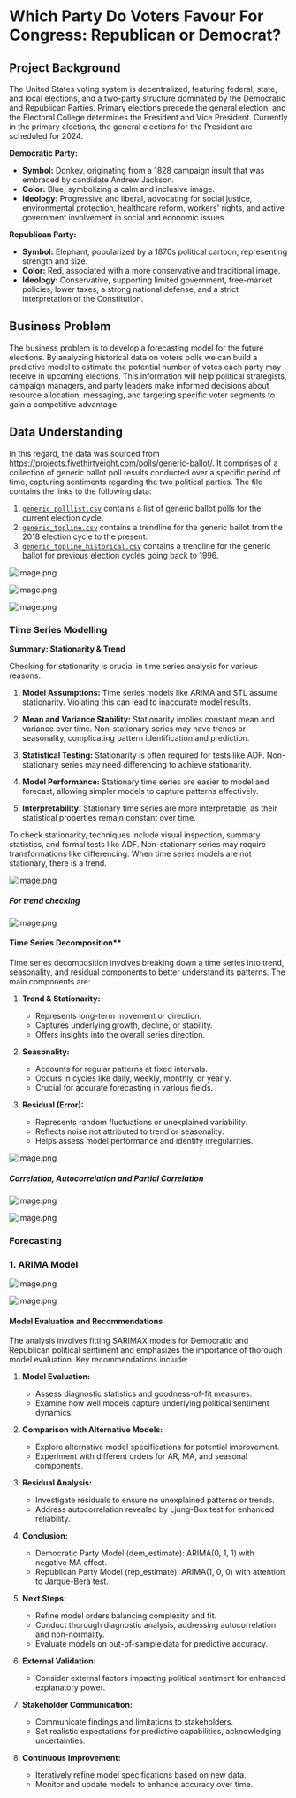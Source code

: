# Which Party Do Voters Favour For Congress: Republican or Democrat?

## Project Background
The United States voting system is decentralized, featuring federal, state, and local elections, and a two-party structure dominated by the Democratic and Republican Parties. Primary elections precede the general election, and the Electoral College determines the President and Vice President. Currently in the primary elections, the general elections for the President are scheduled for 2024.

**Democratic Party:**
- **Symbol:** Donkey, originating from a 1828 campaign insult that was embraced by candidate Andrew Jackson.
- **Color:** Blue, symbolizing a calm and inclusive image.
- **Ideology:** Progressive and liberal, advocating for social justice, environmental protection, healthcare reform, workers' rights, and active government involvement in social and economic issues.

**Republican Party:**
- **Symbol:** Elephant, popularized by a 1870s political cartoon, representing strength and size.
- **Color:** Red, associated with a more conservative and traditional image.
- **Ideology:** Conservative, supporting limited government, free-market policies, lower taxes, a strong national defense, and a strict interpretation of the Constitution.

## Business Problem
The business problem is to develop a forecasting model for the future elections. By analyzing historical data on voters polls we can build a predictive model to estimate the potential number of votes each party may receive in upcoming elections. This information will help political strategists, campaign managers, and party leaders make informed decisions about resource allocation, messaging, and targeting specific voter segments to gain a competitive advantage.

## Data Understanding
In this regard, the data was sourced from https://projects.fivethirtyeight.com/polls/generic-ballot/. It comprises of a collection of generic ballot poll results conducted over a specific period of time, capturing sentiments regarding the two political parties.
The file contains the links to the following data:

1. [`generic_polllist.csv`](https://projects.fivethirtyeight.com/generic-ballot-data/generic_polllist.csv) contains a list of generic ballot polls for the current election cycle.
2. [`generic_topline.csv`](https://projects.fivethirtyeight.com/polls/data/generic_ballot_averages.csv) contains a trendline for the generic ballot from the 2018 election cycle to the present.
3. [`generic_topline_historical.csv`](./generic_topline_historical.csv) contains a trendline for the generic ballot for previous election cycles going back to 1996.

![image.png](attachment:image.png)

![image.png](attachment:image.png)

![image.png](attachment:image.png)

### Time Series Modelling

**Summary: Stationarity & Trend**

Checking for stationarity is crucial in time series analysis for various reasons:

1. **Model Assumptions:** Time series models like ARIMA and STL assume stationarity. Violating this can lead to inaccurate model results.

2. **Mean and Variance Stability:** Stationarity implies constant mean and variance over time. Non-stationary series may have trends or seasonality, complicating pattern identification and prediction.

3. **Statistical Testing:** Stationarity is often required for tests like ADF. Non-stationary series may need differencing to achieve stationarity.

4. **Model Performance:** Stationary time series are easier to model and forecast, allowing simpler models to capture patterns effectively.

5. **Interpretability:** Stationary time series are more interpretable, as their statistical properties remain constant over time.

To check stationarity, techniques include visual inspection, summary statistics, and formal tests like ADF. Non-stationary series may require transformations like differencing. When time series models are not stationary, there is a trend.

![image.png](attachment:image.png)

##### For trend checking

![image.png](attachment:image.png)

#### Time Series Decomposition**

Time series decomposition involves breaking down a time series into trend, seasonality, and residual components to better understand its patterns. The main components are:

1. **Trend & Stationarity:**
   - Represents long-term movement or direction.
   - Captures underlying growth, decline, or stability.
   - Offers insights into the overall series direction.

2. **Seasonality:**
   - Accounts for regular patterns at fixed intervals.
   - Occurs in cycles like daily, weekly, monthly, or yearly.
   - Crucial for accurate forecasting in various fields.

3. **Residual (Error):**
   - Represents random fluctuations or unexplained variability.
   - Reflects noise not attributed to trend or seasonality.
   - Helps assess model performance and identify irregularities.

![image.png](attachment:image.png)

##### Correlation, Autocorrelation and Partial Correlation

![image.png](attachment:image.png)

![image.png](attachment:image.png)

### Forecasting

### 1. ARIMA Model

![image.png](attachment:image.png)

![image.png](attachment:image.png)

#### Model Evaluation and Recommendations

The analysis involves fitting SARIMAX models for Democratic and Republican political sentiment and emphasizes the importance of thorough model evaluation. Key recommendations include:

1. **Model Evaluation:**
   - Assess diagnostic statistics and goodness-of-fit measures.
   - Examine how well models capture underlying political sentiment dynamics.

2. **Comparison with Alternative Models:**
   - Explore alternative model specifications for potential improvement.
   - Experiment with different orders for AR, MA, and seasonal components.

3. **Residual Analysis:**
   - Investigate residuals to ensure no unexplained patterns or trends.
   - Address autocorrelation revealed by Ljung-Box test for enhanced reliability.

4. **Conclusion:**
   - Democratic Party Model (dem_estimate): ARIMA(0, 1, 1) with negative MA effect.
   - Republican Party Model (rep_estimate): ARIMA(1, 0, 0) with attention to Jarque-Bera test.

5. **Next Steps:**
   - Refine model orders balancing complexity and fit.
   - Conduct thorough diagnostic analysis, addressing autocorrelation and non-normality.
   - Evaluate models on out-of-sample data for predictive accuracy.

6. **External Validation:**
   - Consider external factors impacting political sentiment for enhanced explanatory power.

7. **Stakeholder Communication:**
   - Communicate findings and limitations to stakeholders.
   - Set realistic expectations for predictive capabilities, acknowledging uncertainties.

8. **Continuous Improvement:**
   - Iteratively refine model specifications based on new data.
   - Monitor and update models to enhance accuracy over time.


```python

```
